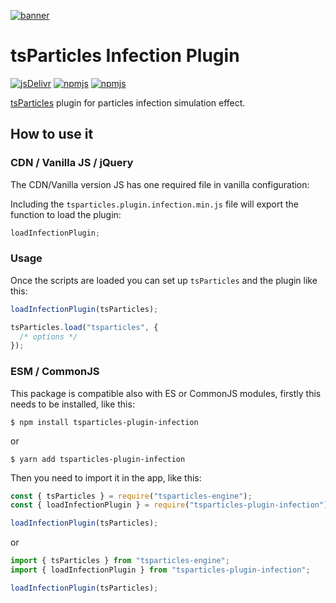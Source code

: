[![banner](https://particles.js.org/images/banner3.png)](https://particles.js.org)

# tsParticles Infection Plugin

[![jsDelivr](https://data.jsdelivr.com/v1/package/npm/tsparticles-plugin-infection/badge)](https://www.jsdelivr.com/package/npm/tsparticles-plugin-infection)
[![npmjs](https://badge.fury.io/js/tsparticles-plugin-infection.svg)](https://www.npmjs.com/package/tsparticles-plugin-infection)
[![npmjs](https://img.shields.io/npm/dt/tsparticles-plugin-infection)](https://www.npmjs.com/package/tsparticles-plugin-infection)

[tsParticles](https://github.com/matteobruni/tsparticles) plugin for particles infection simulation effect.

## How to use it

### CDN / Vanilla JS / jQuery

The CDN/Vanilla version JS has one required file in vanilla configuration:

Including the `tsparticles.plugin.infection.min.js` file will export the function to load the plugin:

```javascript
loadInfectionPlugin;
```

### Usage

Once the scripts are loaded you can set up `tsParticles` and the plugin like this:

```javascript
loadInfectionPlugin(tsParticles);

tsParticles.load("tsparticles", {
  /* options */
});
```

### ESM / CommonJS

This package is compatible also with ES or CommonJS modules, firstly this needs to be installed, like this:

```shell
$ npm install tsparticles-plugin-infection
```

or

```shell
$ yarn add tsparticles-plugin-infection
```

Then you need to import it in the app, like this:

```javascript
const { tsParticles } = require("tsparticles-engine");
const { loadInfectionPlugin } = require("tsparticles-plugin-infection");

loadInfectionPlugin(tsParticles);
```

or

```javascript
import { tsParticles } from "tsparticles-engine";
import { loadInfectionPlugin } from "tsparticles-plugin-infection";

loadInfectionPlugin(tsParticles);
```
